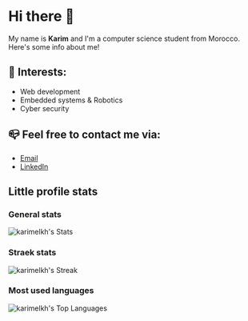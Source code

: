 # Hi there 👋

My name is **Karim** and I'm a computer science student from Morocco.<br>
Here's some info about me!


## 🌱 Interests:

- Web development
- Embedded systems & Robotics
- Cyber security


## 📪 Feel free to contact me via:

- [Email](karimelkhanoufi22@gmail.com) <br>
- [LinkedIn](https://www.linkedin.com/in/karim-elkhanoufi-088a46290/)


## Little profile stats

### General stats
![karimelkh's Stats](https://github-readme-stats.vercel.app/api?username=karimelkh&theme=nord&show_icons=true&hide_border=true&count_private=true)

### Straek stats
![karimelkh's Streak](https://github-readme-streak-stats.herokuapp.com/?user=karimelkh&theme=nord&hide_border=true)

### Most used languages
![karimelkh's Top Languages](https://github-readme-stats.vercel.app/api/top-langs/?username=karimelkh&theme=nord&show_icons=true&hide_border=true&layout=compact)


<!--

## 💬 You can find me also on:

- [Leetcode](https://leetcode.com/Karimelkh/)<br>
- [Hackerrank](https://www.hackerrank.com/karimelkhanoufi1)<br>
- [Codepen](https://codepen.io/Karim-ELKHANOUFI)

-->

